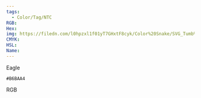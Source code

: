 ```yaml
---
tags:
  - Color/Tag/NTC
RGB:
Hex:
img: https://filedn.com/l0hpzxl1f01yT7GHxtF8cyk/Color%20Snake/SVG_Tumb%20Mass%20No%20Name/B6BAA4.svg
CMYK:
HSL:
Name:
---
```

Eagle
```palette
#B6BAA4
```
RGB
